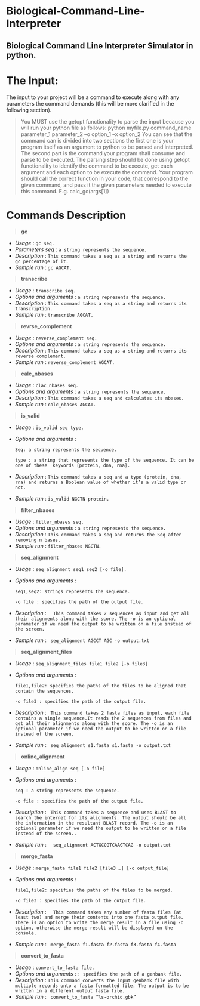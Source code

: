 # Biological-Command-Line-Interpreter
## Biological Command Line Interpreter Simulator in python.
# The Input:
The input to your project will be a command to execute along with any parameters the command demands (this will be more clarified in the following section). 
> You MUST use the getopt functionality to parse the input because you will run your python file as follows:
python myfile.py command_name parameter_1 parameter_2 –o option_1 –x option_2
You can see that the command can is divided into two sections the first one is your program itself as an argument to python to be parsed and interpreted. The second part is the command your program shall consume and parse to be executed.
The parsing step should be done using getopt functionality to identify the command to be execute, get each argument and each option to be execute the command.
Your program should call the correct function in your code, that correspond to the given command, and pass it the given parameters needed to execute this command. E.g. calc_gc(args[1])
# Commands Description
> **gc** 
- *Usage* : `gc seq.`
- *Parameters seq* : `a string represents the sequence.`
- *Description* : `This command takes a seq as a string and returns the gc percentage of it.`
- *Sample run* : `gc AGCAT.`

> **transcribe**
- *Usage* : `transcribe seq.`
- *Options and arguments* : `a string represents the sequence.`
- *Description* : `This command takes a seq as a string and returns its transcription.`
- *Sample run* : `transcribe AGCAT.`

> **revrse_complement**
- *Usage* : `reverse_complement seq.`
- *Options and arguments* : `a string represents the sequence.`
- *Description* : `This command takes a seq as a string and returns its reverse complement.`
- *Sample run* : `reverse_complement AGCAT.`

> **calc_nbases**
- *Usage* : `clac_nbases seq.`
- *Options and arguments* : `a string represents the sequence.`
- *Description* : `This command takes a seq and calculates its nbases.`
- *Sample run* : `calc_nbases AGCAT.`

> **is_valid**
- *Usage* : `is_valid seq type.`
- *Options and arguments* : 

    `Seq: a string represents the sequence.`
    
    `type : a string that represents the type of the sequence. It can be one of these  keywords [protein, dna, rna].`
    
- *Description* : `This command takes a seq and a type (protein, dna, rna) and returns a Boolean value of whether it’s a valid type or not.`
- *Sample run* : `is_valid NGCTN protein.`

> **filter_nbases**
- *Usage* : `filter_nbases seq.`
- *Options and arguments* : `a string represents the sequence.`
- *Description* : `This command takes a seq and returns the Seq after removing n bases.`
- *Sample run* : `filter_nbases NGCTN.`

> **seq_alignment**
- *Usage* : `seq_alignment seq1 seq2 [-o file].`
- *Options and arguments* : 

    `seq1,seq2: strings represents the sequence.`
    
    `-o file : specifies the path of the output file.`
   
- *Description* : `  This command takes 2 sequences as input and get all their alignments along with the score. The -o is an optional parameter if we need the output to be written on a file instead of the screen.`
- *Sample run* : ` seq_alignment AGCCT AGC -o output.txt`

> **seq_alignment_files**
- *Usage* : `seq_alignment_files file1 file2 [-o file3]`
- *Options and arguments* : 

    `file1,file2: specifies the paths of the files to be aligned that contain the sequences.`
    
    `-o file3 : specifies the path of the output file.`
   
- *Description* : ` This command takes 2 fasta files as input, each file contains a single sequence.It reads the 2 sequences from files and get all their alignments along with the score. The -o is an optional parameter if we need the output to be written on a file instead of the screen.`
- *Sample run* : ` seq_alignment s1.fasta s1.fasta -o output.txt`

> **online_alignment**
- *Usage* : `online_align seq [-o file]`
- *Options and arguments* : 

    `seq : a string represents the sequence.`
    
    `-o file : specifies the path of the output file.`
   
- *Description* : ` This command takes a sequence and uses BLAST to search the internet for its alignments. The output should be all the information in the resultant BLAST record. The -o is an optional parameter if we need the output to be written on a file instead of the screen..`
- *Sample run* : `  seq_alignment ACTGCCGTCAAGTCAG -o output.txt`

> **merge_fasta**
- *Usage* : `merge_fasta file1 file2 [file3 …] [-o output_file]`
- *Options and arguments* : 

    `file1,file2: specifies the paths of the files to be merged.`
    
    `-o file3 : specifies the path of the output file.`
   
- *Description* : `  This command takes any number of fasta files (at least two) and merge their contents into one fasta output file. There is an option to write the merge result in a file using -o option, otherwise the merge result will be displayed on the console.`
- *Sample run* : ` merge_fasta f1.fasta f2.fasta f3.fasta f4.fasta`

> **convert_to_fasta**
- *Usage* : `convert_to_fasta file.`
- *Options and arguments* : `: specifies the path of a genbank file.`
- *Description* : `This command converts the input genbank file with multiple records onto a fasta formatted file. The output is to be written in a different output fasta file.`
- *Sample run* : ` convert_to_fasta “ls-orchid.gbk”`

